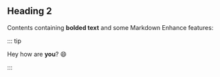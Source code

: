 ## Heading 2

Contents containing **bolded text** and some Markdown Enhance features:

::: tip

Hey how are **you**? :smile:

:::
